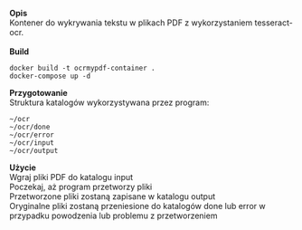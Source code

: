 **Opis**<br/>
Kontener do wykrywania tekstu w plikach PDF z wykorzystaniem tesseract-ocr.<br/>
<br/>
**Build**<br/>
```
docker build -t ocrmypdf-container .
docker-compose up -d
```
**Przygotowanie**<br/>
Struktura katalogów wykorzystywana przez program:<br/>
```
~/ocr
~/ocr/done
~/ocr/error
~/ocr/input
~/ocr/output
```
**Użycie**<br/>
Wgraj pliki PDF do katalogu input<br/>
Poczekaj, aż program przetworzy pliki<br/>
Przetworzone pliki zostaną zapisane w katalogu output<br/>
Oryginalne pliki zostaną przeniesione do katalogów done lub error w przypadku powodzenia lub problemu z przetworzeniem
